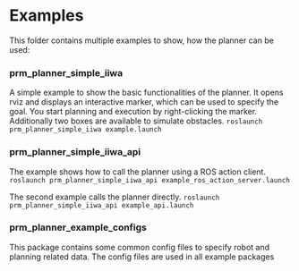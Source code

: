 # Examples
This folder contains multiple examples to show, how the planner can be used:

### prm_planner_simple_iiwa
A simple example to show the basic functionalities of the planner. It opens rviz and displays an interactive marker, which can be used to specify the goal. You start planning and execution by right-clicking the marker. Additionally two boxes are available to simulate obstacles.
```roslaunch prm_planner_simple_iiwa example.launch```

### prm_planner_simple_iiwa_api
The example shows how to call the planner using a ROS action client. 
```roslaunch prm_planner_simple_iiwa_api example_ros_action_server.launch``` 

The second example calls the planner directly.
```roslaunch prm_planner_simple_iiwa_api example_api.launch``` 

### prm_planner_example_configs
This package contains some common config files to specify robot and planning related data. The config files are used in all example packages